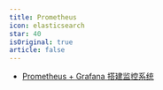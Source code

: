 ```yaml
---
title: Prometheus
icon: elasticsearch
star: 40
isOriginal: true
article: false
---
```


* [Prometheus + Grafana 搭建监控系统](Prometheus_start.md)
